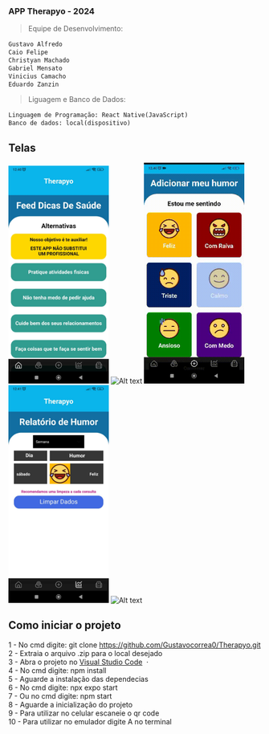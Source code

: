 ### APP Therapyo - 2024

> Equipe de Desenvolvimento:

    Gustavo Alfredo
    Caio Felipe
    Christyan Machado
    Gabriel Mensato
    Vinicius Camacho
    Eduardo Zanzin

> Liguagem e Banco de Dados:

    Linguagem de Programação: React Native(JavaScript)
    Banco de dados: local(dispositivo)

## Telas

<img src="./img-telas-therapyo/tela-1.jpeg" alt="Alt text" width="200"/>
<img src="./img-telas-therapyo/tela-2.gif" alt="Alt text" width="200"/>
<img src="./img-telas-therapyo/tela-3.gif" alt="Alt text" width="200"/> 
<img src="./img-telas-therapyo/tela-4.jpeg" alt="Alt text" width="200"/>
<img src="./img-telas-therapyo/tela-5.gif" alt="Alt text" width="200"/>

## Como iniciar o projeto

1 - No cmd digite: git clone https://github.com/Gustavocorrea0/Therapyo.git<br>
2 - Extraia o arquivo .zip para o local desejado<br>
3 - Abra o projeto no [Visual Studio Code](https://code.visualstudio.com/) &nbsp;&middot;&nbsp;<br>
4 - No cmd digite: npm install<br>
5 - Aguarde a instalação das dependecias<br>
6 - No cmd digite: npx expo start<br>
7 - Ou no cmd digite: npm start<br>
8 - Aguarde a inicialização do projeto<br>
9 - Para utilizar no celular escaneie o qr code<br>
10 - Para utilizar no emulador digite A no terminal<br>

